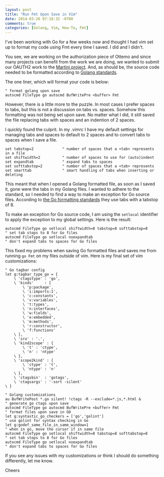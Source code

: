 ```yaml
---
layout: post
title: "Run Fmt Upon Save in Vim"
date: 2014-03-26 07:18:32 -0700
comments: true
categories: [Golang, Vim, How-To, Fmt]
---
```


I've been working with Go for a few weeks now and thought I had vim set up to 
format my code using Fmt every time I saved.  I did and I didn't.

You see, we are working on the authorization piece of Ottemo and since many 
projects can benefit from the work we are doing, we wanted to submit our 
OAUTH2 work to the [Martini project](http://martini.codegangsta.io/).  And,
as should be, the source code needed to be formatted according to [Golang
standards](http://golang.org/doc/effective_go.html#formatting).

The one liner, which will format your code is below:

``` vim .vimrc
" format golang upon save
autocmd FileType go autocmd BufWritePre <buffer> Fmt 
```
<!-- more -->
However, there is a little more to the puzzle. In most cases I prefer spaces 
to tabs, but this is not a discussion on tabs vs. spaces.  Somehow this formatting was 
not being set upon save.  No matter what I did, it still saved the file replacing
tabs with spaces and an indention of 2 spaces. 

I quickly found the culprit.  In my .vimrc I have my default settings for 
managing tabs and spaces to default to 2 spaces and to convert tabs to 
spaces when I save a file. 

``` vim 
set tabstop=2             " number of spaces that a <tab> represents in a file
set shiftwidth=2          " number of spaces to use for (auto)indent
set expandtab             " expand tabs to spaces
set softtabstop=2         " number of spaces that a <tab> represents
set smarttab              " smart handling of tabs when inserting or deleting
``` 

This meant that when I opened a Golang formatted file, as soon as I saved it,
gone were the tabs in my Golang files.  I wanted to adhere to the standard, so I
needed to find a way to make an exception for Go source files.  According to 
[the Go formatting standards](http://golang.org/doc/effective_go.html#formatting) they use tabs 
with a tabstop of 8.  

To make an exception for Go source code, I am using the `setlocal` identifier 
to apply the exception to my global settings. Here is the result:

``` vim
autocmd FileType go setlocal shiftwidth=8 tabstop=8 softtabstop=8     " set tab stops to 8 for Go files
autocmd FileType go setlocal noexpandtab                              " don't expand tabs to spaces for Go files
```

This fixed my problems when saving Go formatted files and saves me from running
`go Fmt` on my files outside of vim.  Here is my final set of vim customizations:

``` vim .vimrc
" Go tagbar config
let g:tagbar_type_go = {
    \ 'ctagstype' : 'go',
    \ 'kinds'     : [
        \ 'p:package',
        \ 'i:imports:1',
        \ 'c:constants',
        \ 'v:variables',
        \ 't:types',
        \ 'n:interfaces',
        \ 'w:fields',
        \ 'e:embedded',
        \ 'm:methods',
        \ 'r:constructor',
        \ 'f:functions'
    \ ],
    \ 'sro' : '.',
    \ 'kind2scope' : {
        \ 't' : 'ctype',
        \ 'n' : 'ntype'
    \ },
    \ 'scope2kind' : {
        \ 'ctype' : 't',
        \ 'ntype' : 'n'
    \ },
    \ 'ctagsbin'  : 'gotags',
    \ 'ctagsargs' : '-sort -silent'
\ }

" Golang customizations
au BufWritePost *.go silent! !ctags -R --exclude=*.js,*.html &        " generate go ctags upon save
autocmd FileType go autocmd BufWritePre <buffer> Fmt                  " format files upon save in GO
let g:syntastic_go_checkers = ['go','golint']                         " use golint for syntax checking in Go
let g:godef_same_file_in_same_window=1                                " when in go, move the cursor if in same file 
autocmd FileType go setlocal shiftwidth=8 tabstop=8 softtabstop=8     " set tab stops to 8 for Go files
autocmd FileType go setlocal noexpandtab                              " don't expand tabs to spaces for Go files
```

If you see any issues with my customizations or think I should do something 
differently, let me know.  

Cheers
